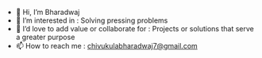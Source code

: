 - 👋 Hi, I’m Bharadwaj 
- 👀 I’m interested in : Solving pressing problems  
- 💞️ I’d love to add value or collaborate for : Projects or solutions that serve a greater purpose
- 📫 How to reach me : chivukulabharadwaj7@gmail.com

<!---
bharath7896/bharath7896 is a ✨ special ✨ repository because its `README.md` (this file) appears on your GitHub profile.
You can click the Preview link to take a look at your changes.
--->
